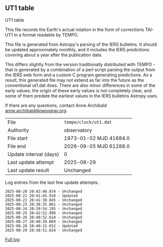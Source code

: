 
## UT1 table

UT1 table

This file records the Earth's actual rotation in the form of
corrections TAI-UT1 in a format readable by TEMPO.

This file is generated from Astropy's parsing of the IERS
bulletins. It should be updated approximately monthly, and it
includes the IERS predictions covering about a year after the
publication date.

This differs slightly from the version traditionally distributed
with TEMPO - that is generated by a combination of a perl script
parsing the output from the IERS web form and a custom C program
generating predictions. As a result, this generated file may not
extend as far into the future as the conventional ut1.dat does.
There are also minor differences in some of the early values; the
origin of these early values is not completely clear, and some of
them predate the earliest values in the IERS bulletins Astropy uses.

If there are any questions, contact Anne Archibald
<anne.archibald@nanograv.org>.

|     |     |
|:--- |:--- |
| File | `tempo/clock/ut1.dat` |
| Authority | observatory |
| File start | 1973-01-02 MJD 41684.0 |
| File end | 2026-09-05 MJD 61288.0 |
| Update interval (days) | 0 |
| Last update attempt | 2025-08-29 |
| Last update result | Unchanged |

Log entries from the last few update attempts:
```
2025-08-20 20:42:40.874 - Unchanged
2025-08-21 20:41:45.910 - Updated
2025-08-22 20:41:38.845 - Unchanged
2025-08-23 20:38:35.061 - Unchanged
2025-08-24 20:39:54.195 - Unchanged
2025-08-25 20:42:52.998 - Unchanged
2025-08-26 20:40:52.614 - Unchanged
2025-08-27 20:40:39.069 - Unchanged
2025-08-28 20:40:12.652 - Updated
2025-08-29 20:38:51.624 - Unchanged
```
[Full log](https://raw.githubusercontent.com/ipta/pulsar-clock-corrections/main/log/tempo/clock/ut1.dat.log)
